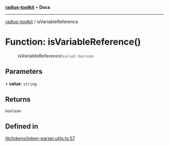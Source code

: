 [**radius-toolkit**](../README.md) • **Docs**

***

[radius-toolkit](../globals.md) / isVariableReference

# Function: isVariableReference()

> **isVariableReference**(`value`): `boolean`

## Parameters

• **value**: `string`

## Returns

`boolean`

## Defined in

[lib/tokens/token-parser.utils.ts:57](https://github.com/rangle/radius-token-tango/blob/0fa25351e79af51a833bcebadbd83e27a9791a4f/packages/radius-toolkit/src/lib/tokens/token-parser.utils.ts#L57)
